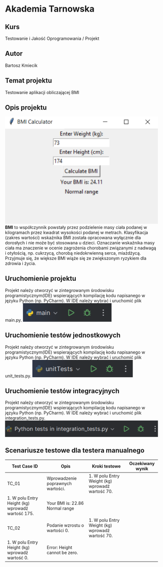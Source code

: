 # Akademia Tarnowska
## Kurs
Testowanie i Jakość Oprogramowania / Projekt
## Autor
Bartosz Kmiecik
## Temat projektu
Testowanie aplikacji obliczającej BMI
## Opis projektu
![GUI](./img/1.png)
**BMI** to współczynnik powstały przez podzielenie masy ciała podanej w kilogramach przez kwadrat wysokości podanej w metrach. Klasyfikacja (zakres wartości) wskaźnika BMI została opracowana wyłącznie dla dorosłych i nie może być stosowana u dzieci. Oznaczanie wskaźnika masy ciała ma znaczenie w ocenie zagrożenia chorobami związanymi z nadwagą i otyłością, np. cukrzycą, chorobą niedokrwienną serca, miażdżycą. Przyjmuje się, że większe BMI wiąże się ze zwiększonym ryzykiem dla zdrowia i życia.
## Uruchomienie projektu
Projekt należy otworzyć w zintegrowanym środowisku programistycznym(IDE) wspierających kompilację kodu napisanego w języku Python (np. PyCharm). W IDE należy wybrać i uruchomić plik main.py.
![main.py](./img/2.png)
## Uruchomienie testów jednostkowych
Projekt należy otworzyć w zintegrowanym środowisku programistycznym(IDE) wspierających kompilację kodu napisanego w języku Python (np. PyCharm). W IDE należy wybrać i uruchomić plik unit_tests.py.
![unitTests.py](./img/3.png)
## Uruchomienie testów integracyjnych
Projekt należy otworzyć w zintegrowanym środowisku programistycznym(IDE) wspierających kompilację kodu napisanego w języku Python (np. PyCharm). W IDE należy wybrać i uruchomić plik integration_tests.py.
![integration_tests.py](./img/4.png)
## Scenariusze testowe dla testera manualnego
| Test Case ID  | Opis | Kroki testowe | Oczekiwany wynik |
| ------------- | ------------- | ------------- | ------------- |
| TC_01  | Wprowadzenie poprawnych wartości. | 1. W polu Entry Weight (kg) wprowadź wartość 70.
1. W polu Entry Height (kg) wprowadź wartość 175. | Your BMI is: 22.86 Normal range |
| TC_02  | Podanie wzrostu o wartości 0. | 1. W polu Entry Weight (kg) wprowadź wartość 70.
1. W polu Entry Height (kg) wprowadź wartość 0. | Error: Height cannot be zero. |
